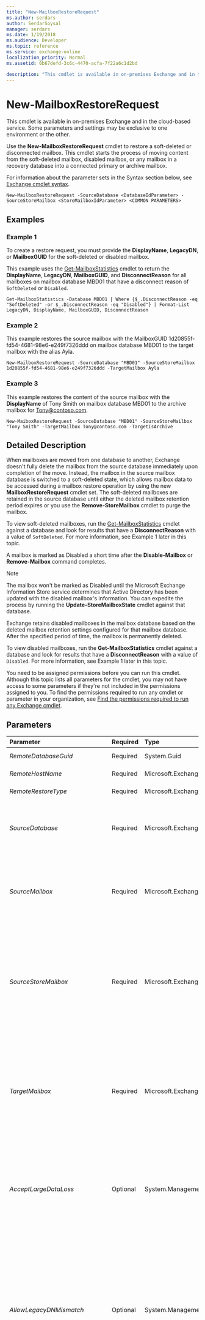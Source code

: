 ```yaml
---
title: "New-MailboxRestoreRequest"
ms.author: serdars
author: SerdarSoysal
manager: serdars
ms.date: 1/19/2018
ms.audience: Developer
ms.topic: reference
ms.service: exchange-online
localization_priority: Normal
ms.assetid: 0b67defd-3c6c-4470-acfa-7f22a6c1d2bd

description: "This cmdlet is available in on-premises Exchange and in the cloud-based service. Some parameters and settings may be exclusive to one environment or the other."
---
```


# New-MailboxRestoreRequest

This cmdlet is available in on-premises Exchange and in the cloud-based service. Some parameters and settings may be exclusive to one environment or the other. 
  
Use the **New-MailboxRestoreRequest** cmdlet to restore a soft-deleted or disconnected mailbox. This cmdlet starts the process of moving content from the soft-deleted mailbox, disabled mailbox, or any mailbox in a recovery database into a connected primary or archive mailbox.
  
For information about the parameter sets in the Syntax section below, see [Exchange cmdlet syntax](https://technet.microsoft.com/library/bb123552.aspx). 
  
```
New-MailboxRestoreRequest -SourceDatabase <DatabaseIdParameter> -SourceStoreMailbox <StoreMailboxIdParameter> <COMMON PARAMETERS>

```

## Examples
<a name="Examples"> </a>

### Example 1

To create a restore request, you must provide the **DisplayName**, **LegacyDN**, or **MailboxGUID** for the soft-deleted or disabled mailbox.
  
This example uses the [Get-MailboxStatistics](get-mailboxstatistics.md) cmdlet to return the **DisplayName**, **LegacyDN**, **MailboxGUID**, and **DisconnectReason** for all mailboxes on mailbox database MBD01 that have a disconnect reason of `SoftDeleted` or `Disabled`.
  
```
Get-MailboxStatistics -Database MBD01 | Where {$_.DisconnectReason -eq "SoftDeleted" -or $_.DisconnectReason -eq "Disabled"} | Format-List LegacyDN, DisplayName, MailboxGUID, DisconnectReason
```

### Example 2

This example restores the source mailbox with the MailboxGUID 1d20855f-fd54-4681-98e6-e249f7326ddd on mailbox database MBD01 to the target mailbox with the alias Ayla.
  
```
New-MailboxRestoreRequest -SourceDatabase "MBD01" -SourceStoreMailbox 1d20855f-fd54-4681-98e6-e249f7326ddd -TargetMailbox Ayla
```

### Example 3

This example restores the content of the source mailbox with the **DisplayName** of Tony Smith on mailbox database MBD01 to the archive mailbox for Tony@contoso.com.
  
```
New-MaiboxRestoreRequest -SourceDatabase "MBD01" -SourceStoreMailbox "Tony Smith" -TargetMailbox Tony@contoso.com -TargetIsArchive
```

## Detailed Description
<a name="DetailedDescription"> </a>

When mailboxes are moved from one database to another, Exchange doesn't fully delete the mailbox from the source database immediately upon completion of the move. Instead, the mailbox in the source mailbox database is switched to a soft-deleted state, which allows mailbox data to be accessed during a mailbox restore operation by using the new **MailboxRestoreRequest** cmdlet set. The soft-deleted mailboxes are retained in the source database until either the deleted mailbox retention period expires or you use the **Remove-StoreMailbox** cmdlet to purge the mailbox.
  
To view soft-deleted mailboxes, run the [Get-MailboxStatistics](get-mailboxstatistics.md) cmdlet against a database and look for results that have a **DisconnectReason** with a value of `SoftDeleted`. For more information, see Example 1 later in this topic.
  
A mailbox is marked as Disabled a short time after the **Disable-Mailbox** or **Remove-Mailbox** command completes.
  
> [!NOTE]
> The mailbox won't be marked as Disabled until the Microsoft Exchange Information Store service determines that Active Directory has been updated with the disabled mailbox's information. You can expedite the process by running the **Update-StoreMailboxState** cmdlet against that database.
  
Exchange retains disabled mailboxes in the mailbox database based on the deleted mailbox retention settings configured for that mailbox database. After the specified period of time, the mailbox is permanently deleted.
  
To view disabled mailboxes, run the **Get-MailboxStatistics** cmdlet against a database and look for results that have a **DisconnectReason** with a value of `Disabled`. For more information, see Example 1 later in this topic.
  
You need to be assigned permissions before you can run this cmdlet. Although this topic lists all parameters for the cmdlet, you may not have access to some parameters if they're not included in the permissions assigned to you. To find the permissions required to run any cmdlet or parameter in your organization, see [Find the permissions required to run any Exchange cmdlet](https://technet.microsoft.com/library/mt432940.aspx). 
  
## Parameters
<a name="DetailedDescription"> </a>

|**Parameter**|**Required**|**Type**|**Description**|
|:-----|:-----|:-----|:-----|
| _RemoteDatabaseGuid_ <br/> |Required  <br/> |System.Guid  <br/> |This parameter is reserved for internal Microsoft use.  <br/> |
| _RemoteHostName_ <br/> |Required  <br/> |Microsoft.Exchange.Data.Fqdn  <br/> |This parameter is reserved for internal Microsoft use.  <br/> |
| _RemoteRestoreType_ <br/> |Required  <br/> |Microsoft.Exchange.Management.Migration.MailboxReplication.RequestBase.RemoteRestoreType  <br/> |This parameter is reserved for internal Microsoft use.  <br/> |
| _SourceDatabase_ <br/> |Required  <br/> |Microsoft.Exchange.Configuration.Tasks.DatabaseIdParameter  <br/> |This parameter is available only in on-premises Exchange.  <br/> The  _SourceDatabase_ parameter specifies the identity of the database from which you're restoring the soft-deleted or disconnected mailbox. <br/> |
| _SourceMailbox_ <br/> |Required  <br/> |Microsoft.Exchange.Configuration.Tasks.MailboxLocationIdParameter  <br/> |The  _SourceMailbox_ parameter specifies the soft-deleted mailbox that you want to restore. The best way to identify the soft-deleted mailbox is by its GUID value. You can find the GUID value by running the following command: `Get-Mailbox -SoftDeletedMailbox`.  <br/> |
| _SourceStoreMailbox_ <br/> |Required  <br/> |Microsoft.Exchange.Configuration.Tasks.StoreMailboxIdParameter  <br/> | This parameter is available only in on-premises Exchange. <br/>  The _SourceStoreMailbox_ parameter specifies the identity of the mailbox from which you want to restore content. This parameter accepts the following values: <br/>  MailboxGUID <br/>  LegacyExchangeDN <br/>  DisplayName <br/>  You can find this information by running the[Get-MailboxStatistics](get-mailboxstatistics.md) cmdlet. <br/> |
| _TargetMailbox_ <br/> |Required  <br/> |Microsoft.Exchange.Configuration.Tasks.MailboxLocationIdParameter  <br/> | The _TargetMailbox_ parameter specifies the identity of the mailbox or mail user to which you want to restore content. The target mailbox or mail user needs to exist before you can run this command successfully. This parameter accepts the following values: <br/>  GUID <br/>  Alias <br/>  LegacyExchangeDN <br/>  _Domain\Account Name_ <br/>  SMTP address <br/> |
| _AcceptLargeDataLoss_ <br/> |Optional  <br/> |System.Management.Automation.SwitchParameter  <br/> |The  _AcceptLargeDataLoss_ switch specifies the request should continue even if a large number of items in the source mailbox can't be copied to the target mailbox. You need to use this switch if you set either the _BadItemLimit_ or _LargeItemLimit_ parameters to a value of 51 or higher. Otherwise, the command will fail. <br/> |
| _AllowLegacyDNMismatch_ <br/> |Optional  <br/> |System.Management.Automation.SwitchParameter  <br/> |The  _AllowLegacyDNMismatch_ switch specifies that the operation should continue if the **LegacyExchangeDN** of the source physical mailbox and the target mailbox don't match. You don't need to specify a value with this switch. <br/> By default, this cmdlet checks to make sure that the **LegacyExchangeDN** on the source physical mailbox is present on the target user in the form of the **LegacyExchangeDN** or an X500 proxy address that corresponds to the **LegacyExchangeDN**. This check prevents you from accidentally restoring a source mailbox into the incorrect target mailbox. <br/> |
| _AssociatedMessagesCopyOption_ <br/> |Optional  <br/> |Microsoft.Exchange.MailboxReplicationService.FAICopyOption  <br/> | The _AssociatedMessagesCopyOption_ parameter specifies whether associated messages are copied when the request is processed. Associated messages are special messages that contain hidden data with information about rules, views, and forms. By default, associated messages are copied. This parameter accepts the following values: <br/>  `DoNotCopy`: The associated messages aren't copied.  <br/>  `MapByMessageClass`: This option finds the corresponding associated message by looking up the **MessageClass** attribute of the source message. If there's an associated message of this class in both source and target folders, it overwrites the associated message in the target. If there isn't an associated message in the target, it creates a copy in the target. <br/>  `Copy`: This option copies associated messages from the source to the target. If the same message type exists both in the source and the target location, these associated messages are duplicated. This is the default option.  <br/> > [!NOTE]>  Content filtering doesn't apply to associated messages.          |
| _BadItemLimit_ <br/> |Optional  <br/> |Microsoft.Exchange.Data.Unlimited  <br/> |The  _BadItemLimit_ parameter specifies the maximum number of bad items that are allowed before the request fails. Abad item is a corrupt item in the source mailbox that can't be copied to the target mailbox. Also included in the bad item limit aremissing items. Missing items are items in the source mailbox that can't be found in the target mailbox when the request is ready to complete.  <br/> Valid input for this parameter is an integer or the value  `unlimited`. The default value is 0, which means the request will fail if any bad items are detected. If you are OK with leaving a few bad items behind, you can set this parameter to a reasonable value (we recommend 10 or lower) so the request can proceed. If too many bad items are detected, consider using the **New-MailboxRepairRequest** cmdlet to attempt to fix corrupted items in the source mailbox, and try the request again. <br/> > [!NOTE]> If you set this value to 51 or higher, you also need to use the  _AcceptLargeDataLoss_ switch. Otherwise, the command will fail.          |
| _BatchName_ <br/> |Optional  <br/> |System.String  <br/> |The  _BatchName_ parameter specifies a descriptive name for restoring a batch of mailboxes. You can use the name in the _BatchName_ parameter as a string search when you use the **Get-MailboxRestoreRequest** cmdlet. <br/> |
| _CompletedRequestAgeLimit_ <br/> |Optional  <br/> |Microsoft.Exchange.Data.Unlimited  <br/> |The  _CompletedRequestAgeLimit_ parameter specifies how long the status of a completed restore request is set to `Completed`. If this parameter is set to a value of  `0`, the status is cleared immediately instead of being changed to  `Completed`.  <br/> |
| _Confirm_ <br/> |Optional  <br/> |System.Management.Automation.SwitchParameter  <br/> | The _Confirm_ switch specifies whether to show or hide the confirmation prompt. How this switch affects the cmdlet depends on if the cmdlet requires confirmation before proceeding. <br/>  Destructive cmdlets (for example, **Remove-\*** cmdlets) have a built-in pause that forces you to acknowledge the command before proceeding. For these cmdlets, you can skip the confirmation prompt by using this exact syntax: `-Confirm:$false`.  <br/>  Most other cmdlets (for example, **New-\*** and **Set-\*** cmdlets) don't have a built-in pause. For these cmdlets, specifying the _Confirm_ switch without a value introduces a pause that forces you acknowledge the command before proceeding. <br/> |
| _ConflictResolutionOption_ <br/> |Optional  <br/> |Microsoft.Exchange.MailboxReplicationService.ConflictResolutionOption  <br/> | The _ConflictResolutionOption_ parameter specifies what to do if there are multiple matching messages in the target. Valid values are: <br/>  `ForceCopy` <br/>  `KeepAll` <br/>  `KeepLatestItem` <br/>  `KeepSourceItem` (This is the default value.) <br/>  `KeepTargetItem` <br/>  `UpdateFromSource` <br/> |
| _DomainController_ <br/> |Optional  <br/> |Microsoft.Exchange.Data.Fqdn  <br/> |This parameter is available only in on-premises Exchange.  <br/> The  _DomainController_ parameter specifies the domain controller that's used by this cmdlet to read data from or write data to Active Directory. You identify the domain controller by its fully qualified domain name (FQDN). For example, `dc01.contoso.com`.  <br/> |
| _ExcludeDumpster_ <br/> |Optional  <br/> |System.Management.Automation.SwitchParameter  <br/> | The _ExcludeDumpster_ parameter specifies whether to exclude the Recoverable Items folder. You don't have to include a value with this parameter. If you don't specify this parameter, the Recoverable Items folder is copied with the following subfolders: <br/>  Deletions <br/>  Versions <br/>  Purges <br/> |
| _ExcludeFolders_ <br/> |Optional  <br/> |System.String[]  <br/> | The _ExcludeFolders_ parameter specifies the list of folders to exclude during the restore request. <br/>  Folder names aren't case-sensitive, and there are no character restrictions. Use the following syntax: <br/>  `<FolderName>/*`: Use this syntax to denote a personal folder under the folder specified in the  _SourceRootFolder_ parameter, for example, "MyProjects" or "MyProjects/FY2010". <br/>  `#<FolderName>#/*`: Use this syntax to denote a well-known folder regardless of the folder's name in another language. For example,  `#Inbox#` denotes the Inbox folder even if the Inbox is localized in Turkish, which is Gelen Kutusu. Well-known folders include the following types: <br/>  Inbox <br/>  SentItems <br/>  DeletedItems <br/>  Calendar <br/>  Contacts <br/>  Drafts <br/>  Journal <br/>  Tasks <br/>  Notes <br/>  JunkEmail <br/>  CommunicationHistory <br/>  Voicemail <br/>  Fax <br/>  Conflicts <br/>  SyncIssues <br/>  LocalFailures <br/>  ServerFailures <br/>  If the user creates a personal folder with the same name as a well-known folder and the # symbol surrounding it, you can use a back slash (\) as an escape character to specify that folder. For example, if a user creates a folder named #Notes# and you want to specify that folder, but not the well-known Notes folder, use the following syntax: `\#Notes\#`.  <br/> > [!NOTE]>  Wildcard characters can't be used in folder names.          |
| _IncludeFolders_ <br/> |Optional  <br/> |System.String[]  <br/> | The _IncludeFolders_ parameter specifies the list of folder to include during the restore request. <br/>  Folder names aren't case-sensitive, and there are no character restrictions. Use the following syntax: <br/>  `<FolderName>/*`: Use this syntax to denote a personal folder under the folder specified in the  _SourceRootFolder_ parameter, for example, "MyProjects" or "MyProjects/FY2010". <br/>  `#<FolderName>#/*`: Use this syntax to denote a well-known folder regardless of the folder's name in another language. For example,  `#Inbox#` denotes the Inbox folder even if the Inbox is localized in Turkish, which is Gelen Kutusu. Well-known folders include the following types: <br/>  Inbox <br/>  SentItems <br/>  DeletedItems <br/>  Calendar <br/>  Contacts <br/>  Drafts <br/>  Journal <br/>  Tasks <br/>  Notes <br/>  JunkEmail <br/>  CommunicationHistory <br/>  Voicemail <br/>  Fax <br/>  Conflicts <br/>  SyncIssues <br/>  LocalFailures <br/>  ServerFailures <br/>  If the user creates a personal folder with the same name as a well-known folder and the # symbol surrounding it, you can use a back slash (\) as an escape character to specify that folder. For example, if a user creates a folder named #Notes# and you want to specify that folder, but not the well-known Notes folder, use the following syntax: `\#Notes\#`.  <br/> > [!NOTE]>  Wildcard characters can't be used in folder names.          |
| _InternalFlags_ <br/> |Optional  <br/> |Microsoft.Exchange.Management.Migration.MailboxReplication.RequestBase.InternalMrsFlag[]  <br/> |This parameter is available only in on-premises Exchange.  <br/> The  _InternalFlags_ parameter specifies the optional steps in the request. This parameter is used primarily for debugging purposes. <br/> |
| _LargeItemLimit_ <br/> |Optional  <br/> |Microsoft.Exchange.Data.Unlimited  <br/> | The _LargeItemLimit_ parameter specifies the maximum number of large items that are allowed before the request fails. Alarge item is a message in the source mailbox that exceeds the maximum message size that's allowed in the target mailbox. If the target mailbox doesn't have a specifically configured maximum message size value, the organization-wide value is used. <br/>  For more information about maximum message size values, see the following topics: <br/>  Exchange 2016:[Message size limits in Exchange 2016](https://technet.microsoft.com/library/bb124345.aspx) <br/>  Exchange Online:[Exchange Online Limits](https://go.microsoft.com/fwlink/p/?LinkId=524926) <br/>  Valid input for this parameter is an integer or the value `unlimited`. The default value is 0, which means the request will fail if any large items are detected. If you are OK with leaving a few large items behind, you can set this parameter to a reasonable value (we recommend 10 or lower) so the request can proceed.  <br/> > [!NOTE]>  If you set this value to 51 or higher, you also need to use the _AcceptLargeDataLoss_ switch. Otherwise, the command will fail.          |
| _Name_ <br/> |Optional  <br/> |System.String  <br/> |The  _Name_ parameter specifies the name of the specific request for tracking and display purposes. Because you can have multiple restore requests per mailbox, Exchange precedes the name with the mailbox's alias. For example, if you create an export request for a user's mailbox that has the alias Kweku and specify the value of this parameter as RestoreFailedMoves, the identity of this export request is Kweku\RestoreFailedMoves. <br/> If you didn't specify a name for the restore request when it was created, Exchange automatically generates the default name MailboxRestore. Exchange generates up to 10 names, starting with MailboxRestore and then MailboxRestore _X_ (where _X_ = 1-9). <br/> |
| _Priority_ <br/> |Optional  <br/> |Microsoft.Exchange.MailboxReplicationService.RequestPriority  <br/> | This parameter is available only in on-premises Exchange. <br/>  The _Priority_ parameter specifies the order in which the request should be processed in the request queue. Requests are processed in order, based on server health, status, priority, and last update time. Valid priority values are: <br/>  `Lowest` <br/>  `Lower` <br/>  `Low` <br/>  `Normal`: This is the default value.  <br/>  `High` <br/>  `Higher` <br/>  `Highest` <br/>  `Emergency` <br/> |
| _RemoteCredential_ <br/> |Optional  <br/> |System.Management.Automation.PSCredential  <br/> |This parameter is reserved for internal Microsoft use.  <br/> |
| _RequestExpiryInterval_ <br/> |Optional  <br/> |Microsoft.Exchange.Data.Unlimited  <br/> | This parameter is available only in on-premises Exchange. <br/>  The _RequestExpiryInterval_ parameter specifies an age limit for a completed or failed request. When you use this parameter, the completed or failed request is automatically removed after the specified interval expires. If you don't use this parameter: <br/>  The completed request is automatically removed based on the _CompletedRequestAgeLimit_ parameter value. <br/>  If the request fails, you need to manually remove it by using the corresponding **Remove-\*Request** cmdlet. <br/>  To specify a value, enter it as a time span: `dd.hh:mm:ss` where `dd` = days, `hh` = hours, `mm` = minutes, and `ss` = seconds. <br/>  When you use the value `Unlimited`, the completed request isn't automatically removed.  <br/> |
| _SkipMerging_ <br/> |Optional  <br/> |Microsoft.Exchange.MailboxReplicationService.SkippableMergeComponent[]  <br/> | This parameter is available only in on-premises Exchange. <br/>  The _SkipMerging_ parameter specifies folder-related items to skip when restoring the mailbox. Use one of the following values: <br/>  `FolderRules` <br/>  `FolderACLs` <br/>  `InitialConnectionValidation` <br/>  Use this parameter only if a restore request fails because of folder rules, folder access control lists (ACLs), or initial connection validation. <br/> |
| _SourceIsArchive_ <br/> |Optional  <br/> |System.Management.Automation.SwitchParameter  <br/> |The  _SourceIsArchive_ switch specifies that the source mailbox is an archive mailbox. You can use this switch only with the _SourceMailbox_ parameter. <br/> |
| _SourceRootFolder_ <br/> |Optional  <br/> |System.String  <br/> |The  _SourceRootFolder_ parameter specifies the root folder of the mailbox from which data is restored. If this parameter isn't specified, the command restores all folders. <br/> |
| _Suspend_ <br/> |Optional  <br/> |System.Management.Automation.SwitchParameter  <br/> |The  _Suspend_ switch specifies whether to suspend the request. If you use this switch, the request is queued, but the request won't reach the status of **InProgress** until you resume the request with the relevant resume cmdlet. You don't have to specify a value with this switch. <br/> |
| _SuspendComment_ <br/> |Optional  <br/> |System.String  <br/> |The  _SuspendComment_ parameter specifies a description about why the request was suspended. You can only use this parameter if you specify the _Suspend_ parameter. <br/> |
| _TargetIsArchive_ <br/> |Optional  <br/> |System.Management.Automation.SwitchParameter  <br/> |The  _TargetIsArchive_ parameter specifies that the content is restored into the specified target mailbox's archive. <br/> |
| _TargetRootFolder_ <br/> |Optional  <br/> |System.String  <br/> |The  _TargetRootFolder_ parameter specifies the top-level folder in which to restore data. If you don't specify this parameter, the command restores folders to the top of the folder structure in the target mailbox or archive. Content is merged under existing folders, and new folders are created if they don't already exist in the target folder structure. <br/> |
| _TargetType_ <br/> |Optional  <br/> |Microsoft.Exchange.MailboxReplicationService.TargetTypeComponent  <br/> | The _TargetType_parameter specifies the type of mailbox that's the target for the restore operation. Valid values are:  <br/>  `Archive` <br/>  `MailboxLocation` <br/>  `Primary` (This is the default value) <br/> |
| _WhatIf_ <br/> |Optional  <br/> |System.Management.Automation.SwitchParameter  <br/> |The  _WhatIf_ switch simulates the actions of the command. You can use this switch to view the changes that would occur without actually applying those changes. You don't need to specify a value with this switch. <br/> |
| _WorkloadType_ <br/> |Optional  <br/> |Microsoft.Exchange.MailboxReplicationService.RequestWorkloadType  <br/> |This parameter is available only in on-premises Exchange.  <br/> The  _WorkloadType_ parameter is reserved for internal Microsoft use. <br/> |
   
## Input Types
<a name="InputTypes"> </a>

To see the input types that this cmdlet accepts, see [Cmdlet Input and Output Types](http://go.microsoft.com/fwlink/p/?linkId=616387). If the Input Type field for a cmdlet is blank, the cmdlet doesn't accept input data. 
  
## Return Types
<a name="ReturnTypes"> </a>

To see the return types, which are also known as output types, that this cmdlet accepts, see [Cmdlet Input and Output Types](http://go.microsoft.com/fwlink/p/?linkId=616387). If the Output Type field is blank, the cmdlet doesn't return data. 
  


